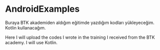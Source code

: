 # AndroidExamples
Buraya BTK akademiden aldığım eğitimde yazdığım kodları yükleyeceğim. Kotlin kullanacağım.

Here I will upload the codes I wrote in the training I received from the BTK academy. I will use Kotlin.
